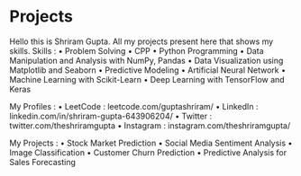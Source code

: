 # Projects

Hello this is Shriram Gupta. All my projects present here that shows my skills. 
Skills : 
• Problem Solving
• CPP
• Python Programming
• Data Manipulation and Analysis with NumPy, Pandas
• Data Visualization using Matplotlib and Seaborn
• Predictive Modeling
• Artificial Neural Network
• Machine Learning with Scikit-Learn
• Deep Learning with TensorFlow and Keras

My Profiles : 
• LeetCode : leetcode.com/guptashriram/
• LinkedIn : linkedin.com/in/shriram-gupta-643906204/
• Twitter : twitter.com/theshriramgupta
• Instagram : instagram.com/theshriramgupta/ 

My Projects : 
• Stock Market Prediction
• Social Media Sentiment Analysis
• Image Classification
• Customer Churn Prediction
• Predictive Analysis for Sales Forecasting
